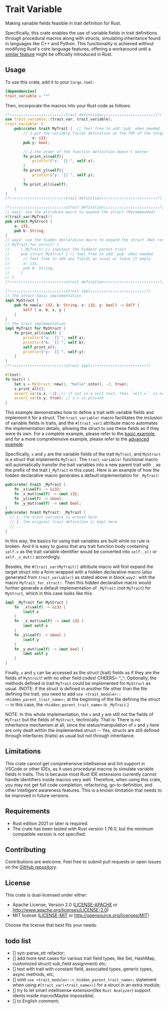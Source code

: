 # Trait Variable
Making variable fields feasible in trait definition for Rust.

Specifically, this crate enables the use of variable fields in trait definitions through procedural macros along with structs, simulating inheritance found in languages like C++ and Python. This functionality is achieved without modifying Rust's core language features, offering a workaround until a [similar feature](https://github.com/rust-lang/rfcs/pull/1546) might be officially introduced in Rust.

## Usage

To use this crate, add it to your `Cargo.toml`:

```toml
[dependencies]
trait_variable = "*"
```

Then, incorporate the macros into your Rust code as follows:

```rust
/*↓↓↓↓↓↓↓↓↓↓↓↓↓↓↓↓↓↓↓↓↓↓↓↓↓trait definition↓↓↓↓↓↓↓↓↓↓↓↓↓↓↓↓↓↓↓↓↓↓↓↓↓*/
use trait_variable::{trait_var, trait_variable};
trait_variable! {
    pub(crate) trait MyTrait {  // feel free to add `pub` when needed
        // 1.put the variable fields definition at the TOP of the target trait before any function
            x: i32;
        pub y: bool;

        // 2.the order of the function definition doesn't matter
        fn print_x(&self){
            println!("x: `{}`", self.x);
        }
        fn print_y(&self){
            println!("y: `{}`", self.y);
        }
        fn print_all(&self);
    }
}
/*↑↑↑↑↑↑↑↑↑↑↑↑↑↑↑↑↑↑↑↑↑↑↑↑↑trait definition↑↑↑↑↑↑↑↑↑↑↑↑↑↑↑↑↑↑↑↑↑↑↑↑↑*/

/*↓↓↓↓↓↓↓↓↓↓↓↓↓↓↓↓↓↓↓↓↓↓↓↓↓struct definition↓↓↓↓↓↓↓↓↓↓↓↓↓↓↓↓↓↓↓↓↓↓↓↓↓*/
// way1: use the attribute macro to expand the struct (Recommended)
#[trait_var(MyTrait)]
pub struct MyStruct {
    a: i32,
    pub b: String,
}
// way2: use the hidden declarative macro to expand the struct (Not recommended)
// MyTrait_for_struct! {
//     (_MyTrait) // inputput the hiddent parent trait
//     pub struct MyStruct { // feel free to add `pub` when needed
//      // feel free to add any fields as usual or leave it empty
//      a: i32,
//      pub b: String,
//     }
// }
/*↑↑↑↑↑↑↑↑↑↑↑↑↑↑↑↑↑↑↑↑↑↑↑↑↑struct definition↑↑↑↑↑↑↑↑↑↑↑↑↑↑↑↑↑↑↑↑↑↑↑↑↑*/

/*↓↓↓↓↓↓↓↓↓↓↓↓↓↓↓↓↓↓↓↓↓↓↓↓↓struct impl↓↓↓↓↓↓↓↓↓↓↓↓↓↓↓↓↓↓↓↓↓↓↓↓↓*/
// the struct basic implementation
impl MyStruct {
    pub fn new(a: i32, b: String, x: i32, y: bool) -> Self {
        Self { a, b, x, y }
    }
}
// the trait implementation
impl MyTrait for MyStruct {
    fn print_all(&self) {
        println!("a: `{}`", self.a);
        println!("b: `{}`", self.b);
        self.print_x();
        println!("y: `{}`", self.y);
    }
}
/*↑↑↑↑↑↑↑↑↑↑↑↑↑↑↑↑↑↑↑↑↑↑↑↑↑struct impl↑↑↑↑↑↑↑↑↑↑↑↑↑↑↑↑↑↑↑↑↑↑↑↑↑*/

#[test]
fn test() {
    let s = MyStruct::new(1, "hello".into(), -2, true);
    s.print_all();
    assert_eq!(s.x, -2); // if not in a unit test, then `self.x`` is not accessible, since it is private
    assert_eq!(s.y, true); // s.x is private
}
```

This example demonstrates how to define a trait with variable fields and implement it for a struct. The `trait_variable!` macro facilitates the inclusion of variable fields in traits, and the `#[trait_var]` attribute macro automates the implementation details, allowing the struct to use these fields as if they were its own. For a complete example, please refer to the [basic example](https://github.com/dbsxdbsx/trait_variable/blob/main/tests/basic.rs), and for a more comprehensive example, please refer to the [advanced example](https://github.com/dbsxdbsx/trait_variable/blob/main/tests/advance.rs).

Specifically, `x` and `y` are the variable fields of the trait `MyTrait`, and `MyStruct` is a struct that implements `MyTrait`. The `trait_variable!` functional macro will automatically transfer the trait variables into a new parent trait with `_` as the prefix of the trait (`_MyTrait` in this case). Here is an example of how the hidden declarative macro generates a default implementation for `_MyTrait`:
```rust
pub(crate) trait _MyTrait {
    fn _x(&self) -> &i32;
    fn _x_mut(&self) -> &mut i32;
    fn _y(&self) -> &bool;
    fn _y_mut(&self) -> &mut bool;
}
pub(crate) trait MyTrait: _MyTrait {
  // 1. the trait variable is erased here
  // 2. the original trait definition is kept here
  // ...
}
```

In this way, the basics for using trait variables are built while no rule is broken.
And it is easy to guess that any trait function body containing `self.x` as the trait variable identifier would be converted into `self._x()` or `self._x_mut()` accordingly.

Besides, the `#[trait_var(MyTrait)]` attribute macro will first expand the target struct into a form wrapped with a hidden declarative macro (also generated from `trait_variable!`) as stated above in block `way2:` with the macro `MyTrait_for_struct!`. Then this hidden declarative macro would further generate a default implementation of `_MyTrait` (not `MyTrait`) for `MyStruct`, which in this case looks like this:

```rust
impl _MyTrait for MyStruct {
    fn  _x(&self) -> &i32 {
        &self.x
    }
    fn  _x_mut(&self) -> &mut i32 {
        &mut self.x
    }
    fn _y(&self) -> &bool {
        &self.y
    }
    fn _y_mut(&self) -> &mut bool {
        &mut self.y
    }
}
```

Finally, `x` and `y` can be accessed as the struct (trait) fields as if they are the fields of `MyStruct`! with no other field codes! CHEERS~ ^_^; Optionally, the methods defined in trait `MyTrait` could be implemented for `MyStruct` as usual. (NOTE: if the struct is defined in another file other than the file defining the trait, you need to add `use <trait_module>::<hidden_parent_trait_name>;` at the beginning of the file defining the struct -- in this case, the `<hidden_parent_trait_name>` is `_MyTrait`.)

NOTE: In this whole implementation, the `x` and `y` are still not the fields of `MyTrait` but the fields of `MyStruct`, technically. That is: There is no inheritance mechanism at all, since the status/manipulation of `x` and `y` here are only dealt within the implemented struct -- Yes, structs are still defined through interfaces (traits) as usual but not through inheritance.

## Limitations

This crate cannot get comprehensive intellisense and lint support in VSCode or other IDEs, as it uses procedural macros to simulate variable fields in traits. This is because most Rust IDE extensions currently cannot handle identifiers inside macros very well. Therefore, when using this crate, you may not get full code completion, refactoring, go-to-definition, and other intelligent awareness features. This is a known limitation that needs to be improved in future versions.

## Requirements

- Rust edition 2021 or later is required.
- The crate has been tested with Rust version 1.76.0, but the minimum compatible version is not specified.

## Contributing

Contributions are welcome. Feel free to submit pull requests or open issues on the [GitHub repository](https://github.com/dbsxdbsx/trait_variable).

## License

This crate is dual-licensed under either:

- Apache License, Version 2.0 ([LICENSE-APACHE](LICENSE-APACHE) or http://www.apache.org/licenses/LICENSE-2.0)
- MIT license ([LICENSE-MIT](LICENSE-MIT) or http://opensource.org/licenses/MIT)

Choose the license that best fits your needs.

## todo list
 - [] syn::parse_str refactor;
 - [] add more test cases for various trait field types, like Set, HashMap, customized struct( sub_field assignment) etc;
 - [] test with trait with constant field, associated types, generic types, async methods, etc;
 - [] omit `use <trait_module>::<_hidden_parent_trait_name>;` statement when using `#[trait_var(<trait_name>)]` for a struct in an extra module;
 - [] try to let smart intellisense extension(like `Rust Analyzer`) support idents inside macro(Maybe impossible).
 - [] to English comment;

